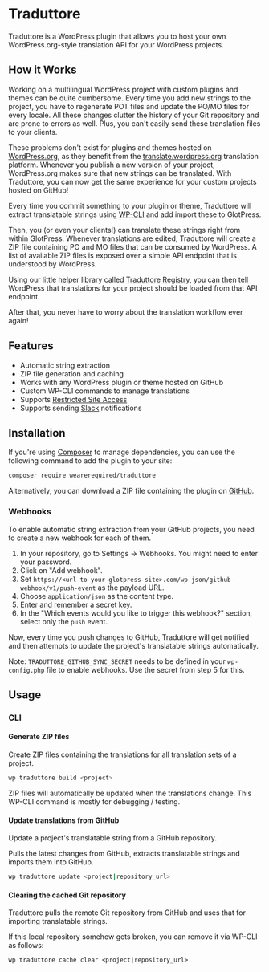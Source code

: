 # Traduttore

Traduttore is a WordPress plugin that allows you to host your own WordPress.org-style translation API for your WordPress projects.

## How it Works

Working on a multilingual WordPress project with custom plugins and themes can be quite cumbersome. Every time you add new strings to the project, you have to regenerate POT files and update the PO/MO files for every locale. All these changes clutter the history of your Git repository and are prone to errors as well. Plus, you can't easily send these translation files to your clients.

These problems don't exist for plugins and themes hosted on [WordPress.org](https://wordpress.org/), as they benefit from the [translate.wordpress.org](https://translate.wordpress.org/) translation platform. Whenever you publish a new version of your project, WordPress.org makes sure that new strings can be translated. With Traduttore, you can now get the same experience for your custom projects hosted on GitHub!

Every time you commit something to your plugin or theme, Traduttore will extract translatable strings using [WP-CLI](https://github.com/wp-cli/i18n-command) and add import these to GlotPress.

Then, you (or even your clients!) can translate these strings right from within GlotPress. Whenever translations are edited, Traduttore will create a ZIP file containing PO and MO files that can be consumed by WordPress. A list of available ZIP files is exposed over a simple API endpoint that is understood by WordPress.

Using our little helper library called [Traduttore Registry](https://github.com/wearerequired/traduttore-registry), you can then tell WordPress that translations for your project should be loaded from that API endpoint.

After that, you never have to worry about the translation workflow ever again!

## Features

* Automatic string extraction
* ZIP file generation and caching
* Works with any WordPress plugin or theme hosted on GitHub
* Custom WP-CLI commands to manage translations
* Supports [Restricted Site Access](https://de.wordpress.org/plugins/restricted-site-access/)
* Supports sending [Slack](https://wordpress.org/plugins/slack/) notifications

## Installation

If you're using [Composer](https://getcomposer.org/) to manage dependencies, you can use the following command to add the plugin to your site:

```bash
composer require wearerequired/traduttore
```

Alternatively, you can download a ZIP file containing the plugin on [GitHub](https://github.com/wearerequired/traduttore).

### Webhooks

To enable automatic string extraction from your GitHub projects, you need to create a new webhook for each of them.

1. In your repository, go to Settings -> Webhooks. You might need to enter your password.
2. Click on "Add webhook".
3. Set `https://<url-to-your-glotpress-site>.com/wp-json/github-webhook/v1/push-event` as the payload URL.
4. Choose `application/json` as the content type.
5. Enter and remember a secret key.
6. In the "Which events would you like to trigger this webhook?" section, select only the `push` event.

Now, every time you push changes to GitHub, Traduttore will get notified and then attempts to update the project's translatable strings automatically.

Note: `TRADUTTORE_GITHUB_SYNC_SECRET` needs to be defined in your `wp-config.php` file to enable webhooks. Use the secret from step 5 for this.

## Usage

### CLI

#### Generate ZIP files

Create ZIP files containing the translations for all translation sets of a project.

```bash
wp traduttore build <project>
```

ZIP files will automatically be updated when the translations change. This WP-CLI command is mostly for debugging / testing.

#### Update translations from GitHub

Update a project's translatable string from a GitHub repository.

Pulls the latest changes from GitHub, extracts translatable strings and imports them into GitHub.

```bash
wp traduttore update <project|repository_url>
```

#### Clearing the cached Git repository

Traduttore pulls the remote Git repository from GitHub and uses that for importing translatable strings.

If this local repository somehow gets broken, you can remove it via WP-CLI as follows:

```
wp traduttore cache clear <project|repository_url>
````
